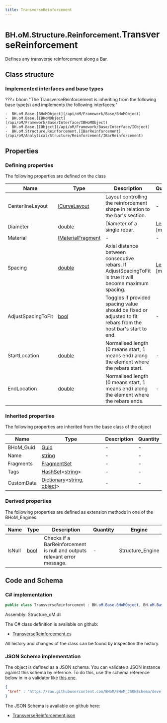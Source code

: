 ```yaml
---
title: TransverseReinforcement
---
```


# <small>BH.oM.Structure.Reinforcement.</small>**TransverseReinforcement**

Defines any transverse reinforcement along a Bar.

## Class structure

### Implemented interfaces and base types

???+ bhom "The TransverseReinforcement is inheriting from the following base type(s) and implements the following interfaces:"

    -  BH.oM.Base.[BHoMObject](/api/oM/Framework/Base/BHoMObject)
    -  BH.oM.Base.[IBHoMObject](/api/oM/Framework/Base/Interface/IBHoMObject)
    -  BH.oM.Base.[IObject](/api/oM/Framework/Base/Interface/IObject)
    -  BH.oM.Structure.Reinforcement.[IBarReinforcement](/api/oM/Analytical/Structure/Reinforcement/IBarReinforcement)


## Properties



### Defining properties

The following properties are defined on the class

| Name             | Type             | Description      | Quantity         |
|------------------|------------------|------------------|------------------|
| CenterlineLayout | [ICurveLayout](/api/oM/Dimensional/Spatial/Layouts/ICurveLayout) | Layout controlling the reinforcement shape in relation to the bar's section. | - |
| Diameter | [double](https://learn.microsoft.com/en-us/dotnet/api/System.Double?view=netstandard-2.0) | Diameter of a single rebar. | [Length](/api/oM/Dimensional/Quantities/Attributes/Length) [m] |
| Material | [IMaterialFragment](/api/oM/Analytical/Structure/MaterialFragments/IMaterialFragment) | - | - |
| Spacing | [double](https://learn.microsoft.com/en-us/dotnet/api/System.Double?view=netstandard-2.0) | Axial distance between consecutive rebars. If AdjustSpacingToFit is true it will become maximum spacing. | [Length](/api/oM/Dimensional/Quantities/Attributes/Length) [m] |
| AdjustSpacingToFit | [bool](https://learn.microsoft.com/en-us/dotnet/api/System.Boolean?view=netstandard-2.0) | Toggles if provided spacing value should be fixed or adjusted to fit rebars from the host bar's start to end. | - |
| StartLocation | [double](https://learn.microsoft.com/en-us/dotnet/api/System.Double?view=netstandard-2.0) | Normalised length (0 means start, 1 means end) along the element where the rebars start. | - |
| EndLocation | [double](https://learn.microsoft.com/en-us/dotnet/api/System.Double?view=netstandard-2.0) | Normalised length (0 means start, 1 means end) along the element where the rebars ends. | - |


### Inherited properties
The following properties are inherited from the base class of the object

| Name             | Type             | Description      | Quantity         |
|------------------|------------------|------------------|------------------|
| BHoM_Guid | [Guid](https://learn.microsoft.com/en-us/dotnet/api/System.Guid?view=netstandard-2.0) | - | - |
| Name | [string](https://learn.microsoft.com/en-us/dotnet/api/System.String?view=netstandard-2.0) | - | - |
| Fragments | [FragmentSet](/api/oM/Framework/Base/FragmentSet) | - | - |
| Tags | [HashSet](https://learn.microsoft.com/en-us/dotnet/api/System.Collections.Generic.HashSet-1?view=netstandard-2.0)&lt;[string](https://learn.microsoft.com/en-us/dotnet/api/System.String?view=netstandard-2.0)&gt; | - | - |
| CustomData | [Dictionary](https://learn.microsoft.com/en-us/dotnet/api/System.Collections.Generic.Dictionary-2?view=netstandard-2.0)&lt;[string](https://learn.microsoft.com/en-us/dotnet/api/System.String?view=netstandard-2.0), [object](https://learn.microsoft.com/en-us/dotnet/api/System.Object?view=netstandard-2.0)&gt; | - | - |


### Derived properties

The following properties are defined as extension methods in one of the BHoM_Engines

| Name             | Type             | Description      | Quantity         | Engine           |
|------------------|------------------|------------------|------------------|------------------|
| IsNull | [bool](https://learn.microsoft.com/en-us/dotnet/api/System.Boolean?view=netstandard-2.0) | Checks if a BarReinforcement is null and outputs relevant error message. | - | Structure_Engine |


## Code and Schema

### C# implementation

``` C# title="C#"
public class TransverseReinforcement : BH.oM.Base.BHoMObject, BH.oM.Base.IBHoMObject, BH.oM.Base.IObject, BH.oM.Structure.Reinforcement.IBarReinforcement
```

Assembly: Structure_oM.dll

The C# class definition is available on github:

- [TransverseReinforcement.cs](https://github.com/BHoM/BHoM/blob/develop/Structure_oM/Reinforcement\TransverseReinforcement.cs)

All history and changes of the class can be found by inspection the history.
### JSON Schema implementation

The object is defined as a JSON schema. You can validate a JSON instance against this schema by refernce. To do this, use the schema reference below in in a validator like [this one](https://www.jsonschemavalidator.net/).

``` json title="JSON Schema"
{
 "$ref" : "https://raw.githubusercontent.com/BHoM/BHoM_JSONSchema/develop/Structure_oM/Reinforcement/TransverseReinforcement.json"
}
```

The JSON Schema is available on github here:

- [TransverseReinforcement.json](https://github.com/BHoM/BHoM_JSONSchema/blob/develop/Structure_oM/Reinforcement/TransverseReinforcement.json)
